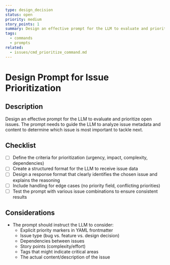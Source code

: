 ```yaml
---
type: design_decision
status: open
priority: medium
story_points: 1
summary: Design an effective prompt for the LLM to evaluate and prioritize open issues
tags:
  - commands
  - prompts
related:
  - issues/cmd_prioritize_command.md
---
```


# Design Prompt for Issue Prioritization

## Description
Design an effective prompt for the LLM to evaluate and prioritize open issues. The prompt needs to guide the LLM to analyze issue metadata and content to determine which issue is most important to tackle next.

## Checklist
- [ ] Define the criteria for prioritization (urgency, impact, complexity, dependencies)
- [ ] Create a structured format for the LLM to receive issue data
- [ ] Design a response format that clearly identifies the chosen issue and explains the reasoning
- [ ] Include handling for edge cases (no priority field, conflicting priorities)
- [ ] Test the prompt with various issue combinations to ensure consistent results

## Considerations
- The prompt should instruct the LLM to consider:
  - Explicit priority markers in YAML frontmatter
  - Issue type (bug vs. feature vs. design decision)
  - Dependencies between issues
  - Story points (complexity/effort)
  - Tags that might indicate critical areas
  - The actual content/description of the issue
